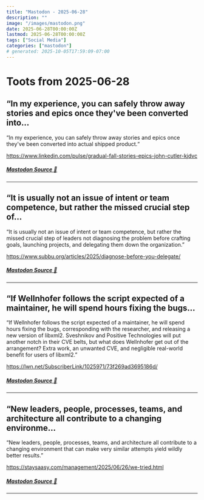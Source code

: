 ```yaml
---
title: "Mastodon - 2025-06-28"
description: ""
image: "/images/mastodon.png"
date: 2025-06-28T00:00:00Z
lastmod: 2025-06-28T00:00:00Z
tags: ["Social Media"]
categories: ["mastodon"]
# generated: 2025-10-05T17:59:09-07:00
---
```


# Toots from 2025-06-28

## “In my experience, you can safely throw away stories and epics once they've been converted into...

“In my experience, you can safely throw away stories and epics once they've been converted into actual shipped product.“

<https://www.linkedin.com/pulse/gradual-fall-stories-epics-john-cutler-kjdvc>

##### [Mastodon Source 🐘](https://hachyderm.io/@mweagle/114759290397304846)

---

## “It is usually not an issue of intent or team competence, but rather the missed crucial step of...

“It is usually not an issue of intent or team competence, but rather the missed crucial step of leaders not diagnosing the problem before crafting goals, launching projects, and delegating them down the organization.”

<https://www.subbu.org/articles/2025/diagnose-before-you-delegate/>

##### [Mastodon Source 🐘](https://hachyderm.io/@mweagle/114759139991986507)

---

## “If Wellnhofer follows the script expected of a maintainer, he will spend hours fixing the bugs...

“If Wellnhofer follows the script expected of a maintainer, he will spend hours fixing the bugs, corresponding with the researcher, and releasing a new version of libxml2. Sveshnikov and Positive Technologies will put another notch in their CVE belts, but what does Wellnhofer get out of the arrangement? Extra work, an unwanted CVE, and negligible real-world benefit for users of libxml2.”

<https://lwn.net/SubscriberLink/1025971/73f269ad3695186d/>

##### [Mastodon Source 🐘](https://hachyderm.io/@mweagle/114759092533940497)

---

## “New leaders, people, processes, teams, and architecture all contribute to a changing environme...

“New leaders, people, processes, teams, and architecture all contribute to a changing environment that can make very similar attempts yield wildly better results.”

<https://staysaasy.com/management/2025/06/26/we-tried.html>

##### [Mastodon Source 🐘](https://hachyderm.io/@mweagle/114759032138573783)

---

